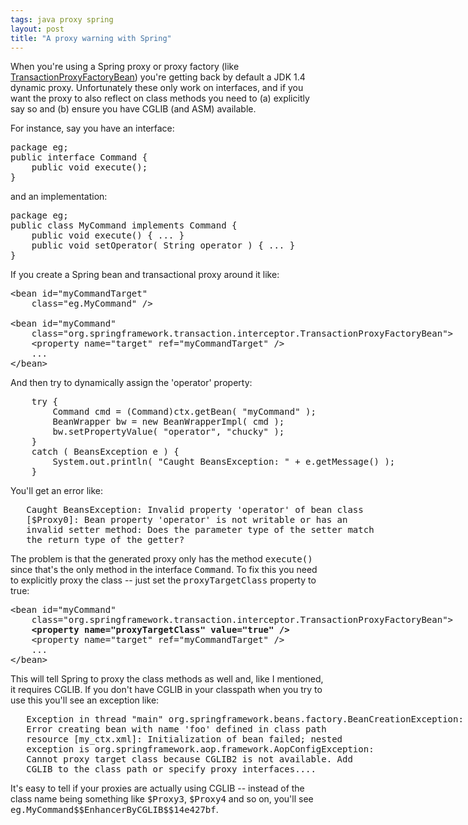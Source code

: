 ```yaml
---
tags: java proxy spring
layout: post
title: "A proxy warning with Spring"
---
```




<p>When you're using a Spring proxy or proxy factory (like <a href="http://www.google.com/url?sa=t&ct=res&cd=1&url=http%3A//www.springframework.org/docs/api/org/springframework/transaction/interceptor/TransactionProxyFactoryBean.html">TransactionProxyFactoryBean</a>) you're getting back by default a JDK 1.4 dynamic proxy. Unfortunately these only work on interfaces, and if you want the proxy to also reflect on class methods you need to (a) explicitly say so and (b) ensure you have CGLIB (and ASM) available.</p>

<p>For instance, say you have an interface:</p>
 
<pre class="sourceCode">
package eg;
public interface Command {
    public void execute();
}
</pre>
 
<p>and an implementation:</p>
 
<pre class="sourceCode">
package eg;
public class MyCommand implements Command {
    public void execute() { ... }
    public void setOperator( String operator ) { ... }
}
</pre>
 
<p>If you create a Spring bean and transactional proxy around it like:</p>

<pre class="sourceCode">
&lt;bean id="myCommandTarget"
    class="eg.MyCommand" />
 
&lt;bean id="myCommand"
    class="org.springframework.transaction.interceptor.TransactionProxyFactoryBean">
    &lt;property name="target" ref="myCommandTarget" />
    ...
&lt;/bean>
</pre>
 
<p>And then try to dynamically assign the 'operator' property:</p>
 
<pre class="sourceCode">
    try {
        Command cmd = (Command)ctx.getBean( "myCommand" );
        BeanWrapper bw = new BeanWrapperImpl( cmd );
        bw.setPropertyValue( "operator", "chucky" );
    }
    catch ( BeansException e ) {
        System.out.println( "Caught BeansException: " + e.getMessage() );
    }
</pre>
 
<p>You'll get an error like:</p>

<pre class="sourceCode">
   Caught BeansException: Invalid property 'operator' of bean class 
   [$Proxy0]: Bean property 'operator' is not writable or has an 
   invalid setter method: Does the parameter type of the setter match 
   the return type of the getter?
</pre>
 
<p>The problem is that the generated proxy only has the method <tt>execute()</tt> since that's the only method in the interface <tt>Command</tt>. To fix this you need to explicitly proxy the class -- just set the <tt>proxyTargetClass</tt> property to true:</p>

<pre class="sourceCode">
&lt;bean id="myCommand"
    class="org.springframework.transaction.interceptor.TransactionProxyFactoryBean">
    <b>&lt;property name="proxyTargetClass" value="true" /></b>
    &lt;property name="target" ref="myCommandTarget" />
    ...
&lt;/bean>
</pre>
 
<p>This will tell Spring to proxy the class methods as well and, like I mentioned, it requires CGLIB. If you don't have CGLIB in your classpath when you try to use this you'll see an exception like:</p>
 
<pre class="sourceCode">
   Exception in thread "main" org.springframework.beans.factory.BeanCreationException: 
   Error creating bean with name 'foo' defined in class path 
   resource [my_ctx.xml]: Initialization of bean failed; nested 
   exception is org.springframework.aop.framework.AopConfigException: 
   Cannot proxy target class because CGLIB2 is not available. Add 
   CGLIB to the class path or specify proxy interfaces....
</pre>
 
<p>It's easy to tell if your proxies are actually using CGLIB -- instead of the class name being something like <tt>$Proxy3</tt>, <tt>$Proxy4</tt> and so on, you'll see <tt>eg.MyCommand$$EnhancerByCGLIB$$14e427bf</tt>.</p>
 


